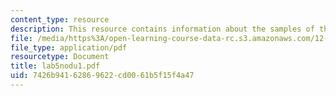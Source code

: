```yaml
---
content_type: resource
description: This resource contains information about the samples of the earth's mantle.
file: /media/https%3A/open-learning-course-data-rc.s3.amazonaws.com/12-109-petrology-fall-2005/7426b94162869622cd0061b5f15f4a47_lab5nodu1.pdf
file_type: application/pdf
resourcetype: Document
title: lab5nodu1.pdf
uid: 7426b941-6286-9622-cd00-61b5f15f4a47
---
```

